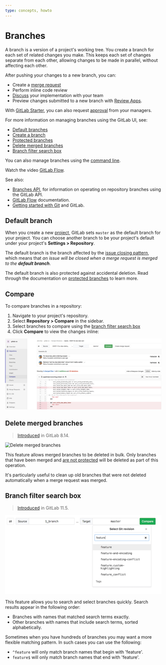 ```yaml
---
type: concepts, howto
---
```


# Branches

A branch is a version of a project's working tree. You create a branch for each
set of related changes you make. This keeps each set of changes separate from
each other, allowing changes to be made in parallel, without affecting each
other.

After pushing your changes to a new branch, you can:

- Create a [merge request](../../merge_requests/index.md)
- Perform inline code review
- [Discuss](../../../discussions/index.md) your implementation with your team
- Preview changes submitted to a new branch with [Review Apps](../../../../ci/review_apps/index.md).

With [GitLab Starter](https://about.gitlab.com/pricing/), you can also request
[approval](../../merge_requests/merge_request_approvals.md) from your managers.

For more information on managing branches using the GitLab UI, see:

- [Default branches](#default-branch)
- [Create a branch](../web_editor.md#create-a-new-branch)
- [Protected branches](../../protected_branches.md#protected-branches)
- [Delete merged branches](#delete-merged-branches)
- [Branch filter search box](#branch-filter-search-box)

You can also manage branches using the
[command line](../../../../gitlab-basics/start-using-git.md#create-a-branch).

<i class="fa fa-youtube-play youtube" aria-hidden="true"></i>Watch the video [GitLab Flow](https://www.youtube.com/watch?v=InKNIvky2KE).

See also:

- [Branches API](../../../../api/branches.md), for information on operating on repository branches using the GitLab API.
- [GitLab Flow](../../../../university/training/gitlab_flow.md) documentation.
- [Getting started with Git](../../../../topics/git/index.md) and GitLab.

## Default branch

When you create a new [project](../../index.md), GitLab sets `master` as the default
branch for your project. You can choose another branch to be your project's
default under your project's **Settings > Repository**.

The default branch is the branch affected by the
[issue closing pattern](../../issues/managing_issues.md#closing-issues-automatically),
which means that _an issue will be closed when a merge request is merged to
the **default branch**_.

The default branch is also protected against accidental deletion. Read through
the documentation on [protected branches](../../protected_branches.md#protected-branches)
to learn more.

## Compare

To compare branches in a repository:

1. Navigate to your project's repository.
1. Select **Repository > Compare** in the sidebar.
1. Select branches to compare using the [branch filter search box](#branch-filter-search-box)
1. Click **Compare** to view the changes inline:

![compare branches](img/compare_branches.png)

## Delete merged branches

> [Introduced](https://gitlab.com/gitlab-org/gitlab-ce/merge_requests/6449) in GitLab 8.14.

![Delete merged branches](img/delete_merged_branches.png)

This feature allows merged branches to be deleted in bulk. Only branches that
have been merged and [are not protected](../../protected_branches.md) will be deleted as part of
this operation.

It's particularly useful to clean up old branches that were not deleted
automatically when a merge request was merged.

## Branch filter search box

> [Introduced](https://gitlab.com/gitlab-org/gitlab-ce/merge_requests/22166) in GitLab 11.5.

![Branch filter search box](img/branch_filter_search_box.png)

This feature allows you to search and select branches quickly. Search results appear in the following order:

- Branches with names that matched search terms exactly.
- Other branches with names that include search terms, sorted alphabetically.

Sometimes when you have hundreds of branches you may want a more flexible matching pattern. In such cases you can use the following:

- `^feature` will only match branch names that begin with 'feature'.
- `feature$` will only match branch names that end with 'feature'.

<!-- ## Troubleshooting

Include any troubleshooting steps that you can foresee. If you know beforehand what issues
one might have when setting this up, or when something is changed, or on upgrading, it's
important to describe those, too. Think of things that may go wrong and include them here.
This is important to minimize requests for support, and to avoid doc comments with
questions that you know someone might ask.

Each scenario can be a third-level heading, e.g. `### Getting error message X`.
If you have none to add when creating a doc, leave this section in place
but commented out to help encourage others to add to it in the future. -->
